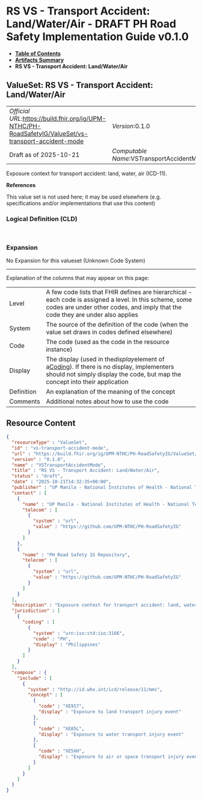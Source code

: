 # RS VS - Transport Accident: Land/Water/Air - DRAFT PH Road Safety Implementation Guide v0.1.0

* [**Table of Contents**](toc.md)
* [**Artifacts Summary**](artifacts.md)
* **RS VS - Transport Accident: Land/Water/Air**

## ValueSet: RS VS - Transport Accident: Land/Water/Air 

| | |
| :--- | :--- |
| *Official URL*:https://build.fhir.org/ig/UPM-NTHC/PH-RoadSafetyIG/ValueSet/vs-transport-accident-mode | *Version*:0.1.0 |
| Draft as of 2025-10-21 | *Computable Name*:VSTransportAccidentMode |

 
Exposure context for transport accident: land, water, air (ICD-11). 

 **References** 

This value set is not used here; it may be used elsewhere (e.g. specifications and/or implementations that use this content)

### Logical Definition (CLD)

 

### Expansion

No Expansion for this valueset (Unknown Code System)

-------

 Explanation of the columns that may appear on this page: 

| | |
| :--- | :--- |
| Level | A few code lists that FHIR defines are hierarchical - each code is assigned a level. In this scheme, some codes are under other codes, and imply that the code they are under also applies |
| System | The source of the definition of the code (when the value set draws in codes defined elsewhere) |
| Code | The code (used as the code in the resource instance) |
| Display | The display (used in the*display*element of a[Coding](http://hl7.org/fhir/R4/datatypes.html#Coding)). If there is no display, implementers should not simply display the code, but map the concept into their application |
| Definition | An explanation of the meaning of the concept |
| Comments | Additional notes about how to use the code |



## Resource Content

```json
{
  "resourceType" : "ValueSet",
  "id" : "vs-transport-accident-mode",
  "url" : "https://build.fhir.org/ig/UPM-NTHC/PH-RoadSafetyIG/ValueSet/vs-transport-accident-mode",
  "version" : "0.1.0",
  "name" : "VSTransportAccidentMode",
  "title" : "RS VS - Transport Accident: Land/Water/Air",
  "status" : "draft",
  "date" : "2025-10-21T14:32:35+00:00",
  "publisher" : "UP Manila - National Institutes of Health - National Telehealth Center",
  "contact" : [
    {
      "name" : "UP Manila - National Institutes of Health - National Telehealth Center",
      "telecom" : [
        {
          "system" : "url",
          "value" : "https://github.com/UPM-NTHC/PH-RoadSafetyIG"
        }
      ]
    },
    {
      "name" : "PH Road Safety IG Repository",
      "telecom" : [
        {
          "system" : "url",
          "value" : "https://github.com/UPM-NTHC/PH-RoadSafetyIG"
        }
      ]
    }
  ],
  "description" : "Exposure context for transport accident: land, water, air (ICD-11).",
  "jurisdiction" : [
    {
      "coding" : [
        {
          "system" : "urn:iso:std:iso:3166",
          "code" : "PH",
          "display" : "Philippines"
        }
      ]
    }
  ],
  "compose" : {
    "include" : [
      {
        "system" : "http://id.who.int/icd/release/11/mms",
        "concept" : [
          {
            "code" : "XE9S7",
            "display" : "Exposure to land transport injury event"
          },
          {
            "code" : "XE85L",
            "display" : "Exposure to water transport injury event"
          },
          {
            "code" : "XE5XH",
            "display" : "Exposure to air or space transport injury event"
          }
        ]
      }
    ]
  }
}

```

